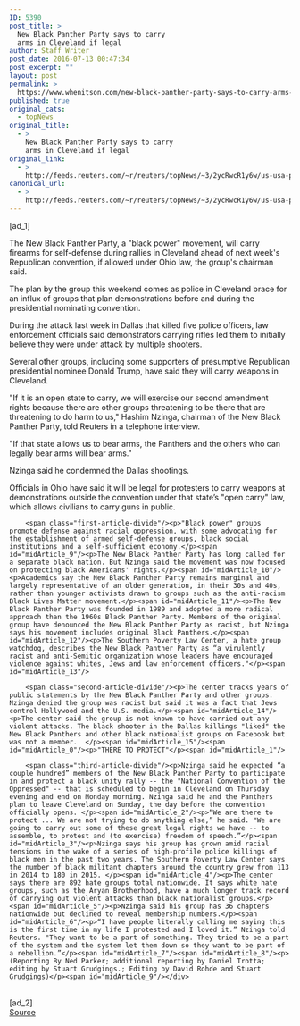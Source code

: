 ```yaml
---
ID: 5390
post_title: >
  New Black Panther Party says to carry
  arms in Cleveland if legal
author: Staff Writer
post_date: 2016-07-13 00:47:34
post_excerpt: ""
layout: post
permalink: >
  https://www.whenitson.com/new-black-panther-party-says-to-carry-arms-in-cleveland-if-legal/
published: true
original_cats:
  - topNews
original_title:
  - >
    New Black Panther Party says to carry
    arms in Cleveland if legal
original_link:
  - >
    http://feeds.reuters.com/~r/reuters/topNews/~3/2ycRwcR1y6w/us-usa-police-blackpanthers-exclusive-idUSKCN0ZS1Z7
canonical_url:
  - >
    http://feeds.reuters.com/~r/reuters/topNews/~3/2ycRwcR1y6w/us-usa-police-blackpanthers-exclusive-idUSKCN0ZS1Z7
---
```

 [ad_1]
<br><div id="articleText">
<span id="midArticle_start"/>

<span id="midArticle_0"/><span class="focusParagraph" readability="8"><p><span class="articleLocatio&lt;/span&gt;n">The New Black Panther Party, a "black power" movement, will carry firearms for self-defense during rallies in Cleveland ahead of next week's Republican convention, if allowed under Ohio law, the group's chairman said. </span></p></span><span id="midArticle_1"/><p>The plan by the group this weekend comes as police in Cleveland brace for an influx of groups that plan demonstrations before and during the presidential nominating convention. </p><span id="midArticle_2"/><p>During the attack last week in Dallas that killed five police officers, law enforcement officials said demonstrators carrying rifles led them to initially believe they were under attack by multiple shooters.</p><span id="midArticle_3"/><p>Several other groups, including some supporters of presumptive Republican presidential nominee Donald Trump, have said they will carry weapons in Cleveland.</p><span id="midArticle_4"/><p>"If it is an open state to carry, we will exercise our second amendment rights because there are other groups threatening to be there that are threatening to do harm to us," Hashim Nzinga, chairman of the New Black Panther Party, told Reuters in a telephone interview.  </p><span id="midArticle_5"/><p>"If that state allows us to bear arms, the Panthers and the others who can legally bear arms will bear arms."</p><span id="midArticle_6"/><p>Nzinga said he condemned the Dallas shootings.</p><span id="midArticle_7"/><p>Officials in Ohio have said it will be legal for protesters to carry weapons at demonstrations outside the convention under that state’s "open carry" law, which allows civilians to carry guns in public. </p><span id="midArticle_8"/>
        
        <span class="first-article-divide"/><p>"Black power" groups promote defense against racial oppression, with some advocating for the establishment of armed self-defense groups, black social institutions and a self-sufficient economy.</p><span id="midArticle_9"/><p>The New Black Panther Party has long called for a separate black nation. But Nzinga said the movement was now focused on protecting black Americans' rights.</p><span id="midArticle_10"/><p>Academics say the New Black Panther Party remains marginal and largely representative of an older generation, in their 30s and 40s, rather than younger activists drawn to groups such as the anti-racism Black Lives Matter movement.</p><span id="midArticle_11"/><p>The New Black Panther Party was founded in 1989 and adopted a more radical approach than the 1960s Black Panther Party. Members of the original group have denounced the New Black Panther Party as racist, but Nzinga says his movement includes original Black Panthers.</p><span id="midArticle_12"/><p>The Southern Poverty Law Center, a hate group watchdog, describes the New Black Panther Party as “a virulently racist and anti-Semitic organization whose leaders have encouraged violence against whites, Jews and law enforcement officers."</p><span id="midArticle_13"/>
        
        <span class="second-article-divide"/><p>The center tracks years of public statements by the New Black Panther Party and other groups. Nzinga denied the group was racist but said it was a fact that Jews control Hollywood and the U.S. media.</p><span id="midArticle_14"/><p>The center said the group is not known to have carried out any violent attacks. The black shooter in the Dallas killings "liked" the New Black Panthers and other black nationalist groups on Facebook but was not a member.  </p><span id="midArticle_15"/><span id="midArticle_0"/><p>"THERE TO PROTECT"</p><span id="midArticle_1"/>
        
        <span class="third-article-divide"/><p>Nzinga said he expected “a couple hundred” members of the New Black Panther Party to participate in and protect a black unity rally -- the "National Convention of the Oppressed" -- that is scheduled to begin in Cleveland on Thursday evening and end on Monday morning. Nzinga said he and the Panthers plan to leave Cleveland on Sunday, the day before the convention officially opens. </p><span id="midArticle_2"/><p>“We are there to protect ... We are not trying to do anything else,” he said. "We are going to carry out some of these great legal rights we have -- to assemble, to protest and (to exercise) freedom of speech.”</p><span id="midArticle_3"/><p>Nzinga says his group has grown amid racial tensions in the wake of a series of high-profile police killings of black men in the past two years. The Southern Poverty Law Center says the number of black militant chapters around the country grew from 113 in 2014 to 180 in 2015. </p><span id="midArticle_4"/><p>The center says there are 892 hate groups total nationwide. It says white hate groups, such as the Aryan Brotherhood, have a much longer track record of carrying out violent attacks than black nationalist groups.</p><span id="midArticle_5"/><p>Nzinga said his group has 36 chapters nationwide but declined to reveal membership numbers.</p><span id="midArticle_6"/><p>“I have people literally calling me saying this is the first time in my life I protested and I loved it.” Nzinga told Reuters. "They want to be a part of something. They tried to be a part of the system and the system let them down so they want to be part of a rebellion.”</p><span id="midArticle_7"/><span id="midArticle_8"/><p> (Reporting By Ned Parker; additional reporting by Daniel Trotta; editing by Stuart Grudgings.; Editing by David Rohde and Stuart Grudgings)</p><span id="midArticle_9"/></div>
<br>[ad_2]
<br><a href="http://feeds.reuters.com/~r/reuters/topNews/~3/2ycRwcR1y6w/us-usa-police-blackpanthers-exclusive-idUSKCN0ZS1Z7">Source </a>